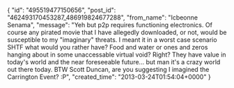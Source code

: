  {
   "id": "495519477150656",
   "post_id": "462493170453287_486919824677288",
   "from_name": "Icbeonne Senama",
   "message": "Yeh but p2p requires functioning electronics. Of course any pirated movie that I have allegedly downloaded, or not, would be susceptible to my \"imaginary\" threats. I meant it in a worst case scenario SHTF what would you rather have? Food and water or ones and zeros hanging about in some unaccessable virtual void? Right? They have value in today's world and the near foreseeable future... but man it's a crazy world out there today. BTW Scott Duncan, are you suggesting I imagined the Carrington Event? :P",
   "created_time": "2013-03-24T01:54:04+0000"
 }
